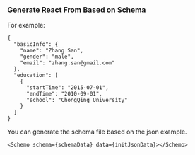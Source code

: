 ### Generate React From Based on Schema
For example:
```
{
  "basicInfo": {
    "name": "Zhang San",
    "gender": "male",
    "email": "zhang.san@gmail.com"
  },
  "education": [
    {
      "startTime": "2015-07-01",
      "endTime": "2010-09-01",
      "school": "ChongQing University"
    }
  ]
}
```
You can generate the schema file based on the json example.
```
<Schemo schema={schemaData} data={initJsonData}></Schemo>
```
